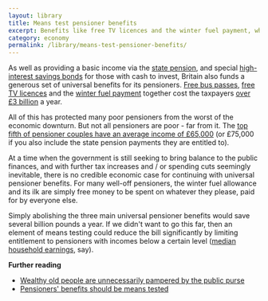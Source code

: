 ```yaml
---
layout: library
title: Means test pensioner benefits
excerpt: Benefits like free TV licences and the winter fuel payment, which are supposed to help the less well off, should not be given to wealthy pensioners. 
category: economy
permalink: /library/means-test-pensioner-benefits/
---
```


As well as providing a basic income via the [state pension](https://www.gov.uk/state-pension/overview), and special [high-interest savings bonds](http://www.nsandi.com/65-guaranteed-growth-bonds) for those with cash to invest, Britain also funds a generous set of universal benefits for its pensioners. [Free bus passes](https://www.gov.uk/apply-for-elderly-person-bus-pass), [free TV licences](https://www.gov.uk/free-discount-tv-licence) and the [winter fuel payment](https://www.gov.uk/winter-fuel-payment/overview) together cost the taxpayers [over £3 billion](https://fullfact.org/factchecks/pensioners_benefits_winter_fuel_allowance_bus_pass_tv_license-27560) a year.

All of this has protected many poor pensioners from the worst of the economic downturn. But not all pensioners are poor - far from it. The [top fifth of pensioner couples have an average income of £65,000](https://www.gov.uk/government/statistics/pensioners-incomes-series-2012-to-2013) (or £75,000 if you also include the state pension payments they are entitled to).

At a time when the government is still seeking to bring balance to the public finances, and with further tax increases and / or spending cuts seemingly inevitable, there is no credible economic case for continuing with universal pensioner benefits. For many well-off pensioners, the winter fuel allowance and its ilk are simply free money to be spent on whatever they please, paid for by everyone else.

Simply abolishing the three main universal pensioner benefits would save several billion pounds a year. If we didn't want to go this far, then an element of means testing could reduce the bill significantly by limiting entitlement to pensioners with incomes below a certain level ([median household earnings](http://www.theguardian.com/money/2014/mar/25/uk-incomes-how-salary-compare), say).

**Further reading**

* [Wealthy old people are unnecessarily pampered by the public purse](http://www.economist.com/news/britain/21645224-wealthy-old-people-are-unnecessarily-pampered-public-purse-everlasting-life)
* [Pensioners' benefits should be means tested](http://www.telegraph.co.uk/news/politics/nick-clegg/8934674/Nick-Clegg-pensioners-benefits-should-be-means-tested.html)
